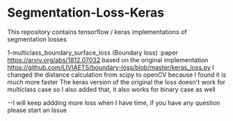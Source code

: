 # Segmentation-Loss-Keras
This repository contains tensorflow / keras implementations of segmentation losses 

1-multiclass_boundary_surface_loss (Boundary loss) :paper https://arxiv.org/abs/1812.07032 
  based on the original implementation https://github.com/LIVIAETS/boundary-loss/blob/master/keras_loss.py
  I changed the distance calculation from scipy to openCV because I found it is much more faster 
  The keras version of the original the loss doesn't work for multiclass case so I also added that, it also works for binary case as well

--I will keep addding more loss when I have time, if you have any question please start an Issue
